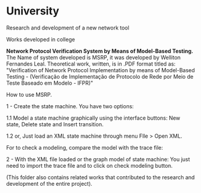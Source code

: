 # University
Research and development of a new network tool

Works developed in college

<b>Network Protocol Verification System by Means of Model-Based Testing.</b>
The Name of system developed is MSRP, it was developed by Welliton Fernandes Leal.
Theoretical work, written, is in .PDF format titled as: "Verification of Network Protocol Implementation by means of Model-Based Testing - (Verificação de Implementação de Protocolo de Rede por Meio de Teste Baseado em Modelo - IFPR)"


How to use MSRP.

1 - Create the state machine.
You have two options:
 
1.1 Model a state machine graphically using the interface buttons: 
New state, Delete state and Insert transition.
 
1.2 or, Just load an XML state machine through menu FIle > Open XML.

For to check a modeling, compare the model with the trace file:

2 - With the XML file loaded or the graph model of state machine:
You just need to import the trace file and to click on check modeling button.


(This folder also contains related works that contributed to the research and development of the entire project).
